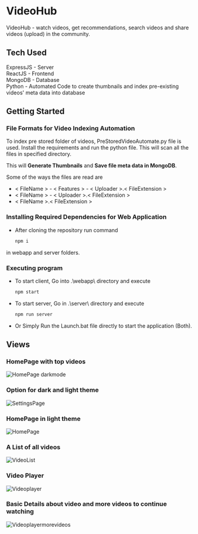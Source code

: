 # VideoHub
VideoHub - watch videos, get recommendations, search videos and share videos (upload) in the community.  

## Tech Used
ExpressJS - Server  
ReactJS   - Frontend  
MongoDB   - Database  
Python    - Automated Code to create thumbnails and index pre-existing videos' meta data into database  

## Getting Started

### File Formats for Video Indexing Automation

To index pre stored folder of videos, PreStoredVideoAutomate.py file is used. Install the requirements and run the python file. This will scan all the files in specified directory.

This will **Generate Thumbnails** and **Save file meta data in MongoDB**.  

Some of the ways the files are read are
* < FileName > - < Features > - < Uploader >.< FileExtension >
* < FileName > - < Uploader >.< FileExtension >
* < FileName >.< FileExtension >

### Installing Required Dependencies for Web Application

* After cloning the repository run command
  ```bash
  npm i
  ```
  
in webapp and server folders.

### Executing program

* To start client, Go into .\webapp\ directory and execute
  ```bash
  npm start
  ```
* To start server, Go in .\server\ directory and execute
  ```bash
  npm run server
  ```
* Or Simply Run the Launch.bat file directly to start the application (Both).

## Views

### HomePage with top videos
![HomePage darkmode](https://user-images.githubusercontent.com/53964760/152741751-4a787269-5cb2-4061-804f-4bbc6f35505e.png)

### Option for dark and light theme
![SettingsPage](https://user-images.githubusercontent.com/53964760/152741768-499728d1-4818-4271-8c19-d59a41862489.png)

### HomePage in light theme
![HomePage](https://user-images.githubusercontent.com/53964760/152741793-2e3c4570-ca28-41e0-a8ab-4c32da0d861a.png)

### A List of all videos
![VideoList](https://user-images.githubusercontent.com/53964760/152741805-a6764ea6-52a2-4826-a6a6-3b5397747a11.png)

### Video Player
![Videoplayer](https://user-images.githubusercontent.com/53964760/152741812-7d057712-c725-472f-9fa4-bb7a058494b2.png)

### Basic Details about video and more videos to continue watching
![Videoplayermorevideos](https://user-images.githubusercontent.com/53964760/152741828-fd8b33d2-66e3-4dd4-88ba-c170e67e6009.png)

